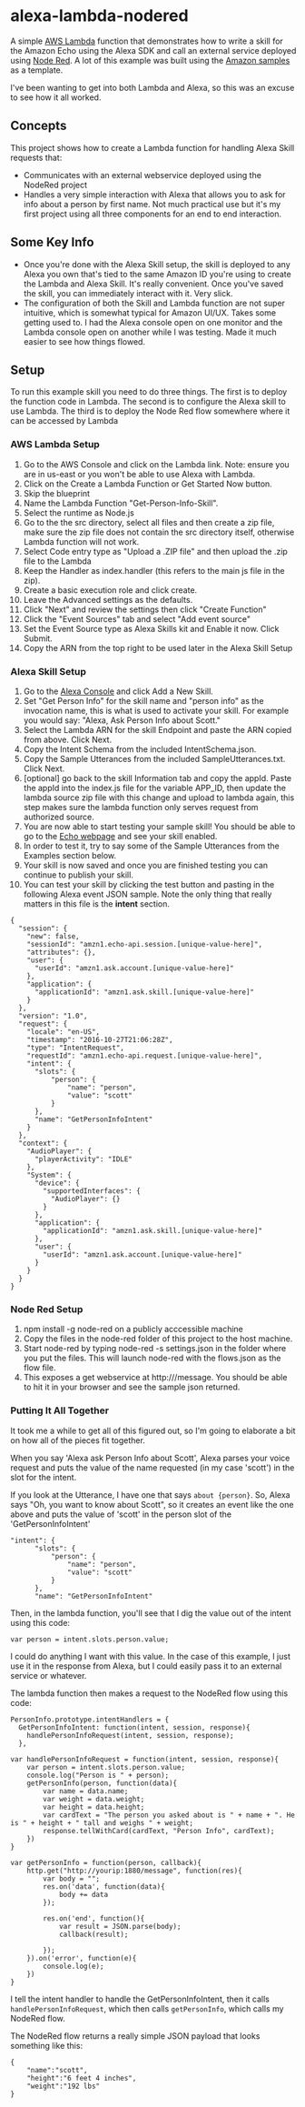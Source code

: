 # alexa-lambda-nodered
A simple [AWS Lambda](http://aws.amazon.com/lambda) function that demonstrates how to write a skill for the Amazon Echo using the Alexa SDK and call an external service deployed using [Node Red](http://nodered.org). A lot of this example was built using the [Amazon samples](http://github.com/amzn/alexa-skills-kit-js) as a template.

I've been wanting to get into both Lambda and Alexa, so this was an excuse to see how it all worked.

## Concepts
This project shows how to create a Lambda function for handling Alexa Skill requests that:

- Communicates with an external webservice deployed using the NodeRed project
- Handles a very simple interaction with Alexa that allows you to ask for info about a person by first name. Not much practical use but it's my first project using all three components for an end to end interaction.

## Some Key Info
- Once you're done with the Alexa Skill setup, the skill is deployed to any Alexa you own that's tied to the same Amazon ID you're using to create the Lambda and Alexa Skill. It's really convenient. Once you've saved the skill, you can immediately interact with it. Very slick.
- The configuration of both the Skill and Lambda function are not super intuitive, which is somewhat typical for Amazon UI/UX. Takes some getting used to. I had the Alexa console open on one monitor and the Lambda console open on another while I was testing. Made it much easier to see how things flowed.

## Setup
To run this example skill you need to do three things. The first is to deploy the function code in Lambda. The second is to configure the Alexa skill to use Lambda. The third is to deploy the Node Red flow somewhere where it can be accessed by Lambda

### AWS Lambda Setup
1. Go to the AWS Console and click on the Lambda link. Note: ensure you are in us-east or you won't be able to use Alexa with Lambda.
2. Click on the Create a Lambda Function or Get Started Now button.
3. Skip the blueprint
4. Name the Lambda Function "Get-Person-Info-Skill".
5. Select the runtime as Node.js
6. Go to the the src directory, select all files and then create a zip file, make sure the zip file does not contain the src directory itself, otherwise Lambda function will not work.
7. Select Code entry type as "Upload a .ZIP file" and then upload the .zip file to the Lambda
8. Keep the Handler as index.handler (this refers to the main js file in the zip).
9. Create a basic execution role and click create.
10. Leave the Advanced settings as the defaults.
11. Click "Next" and review the settings then click "Create Function"
12. Click the "Event Sources" tab and select "Add event source"
13. Set the Event Source type as Alexa Skills kit and Enable it now. Click Submit.
14. Copy the ARN from the top right to be used later in the Alexa Skill Setup

### Alexa Skill Setup
1. Go to the [Alexa Console](https://developer.amazon.com/edw/home.html) and click Add a New Skill.
2. Set "Get Person Info" for the skill name and "person info" as the invocation name, this is what is used to activate your skill. For example you would say: "Alexa, Ask Person Info about Scott."
3. Select the Lambda ARN for the skill Endpoint and paste the ARN copied from above. Click Next.
4. Copy the Intent Schema from the included IntentSchema.json.
5. Copy the Sample Utterances from the included SampleUtterances.txt. Click Next.
6. [optional] go back to the skill Information tab and copy the appId. Paste the appId into the index.js file for the variable APP_ID,
   then update the lambda source zip file with this change and upload to lambda again, this step makes sure the lambda function only serves request from authorized source.
7. You are now able to start testing your sample skill! You should be able to go to the [Echo webpage](http://echo.amazon.com/#skills) and see your skill enabled.
8. In order to test it, try to say some of the Sample Utterances from the Examples section below.
9. Your skill is now saved and once you are finished testing you can continue to publish your skill.
10. You can test your skill by clicking the test button and pasting in the following Alexa event JSON sample. Note the only thing that really matters in this file is the **intent** section.

```
{
  "session": {
    "new": false,
    "sessionId": "amzn1.echo-api.session.[unique-value-here]",
    "attributes": {},
    "user": {
      "userId": "amzn1.ask.account.[unique-value-here]"
    },
    "application": {
      "applicationId": "amzn1.ask.skill.[unique-value-here]"
    }
  },
  "version": "1.0",
  "request": {
    "locale": "en-US",
    "timestamp": "2016-10-27T21:06:28Z",
    "type": "IntentRequest",
    "requestId": "amzn1.echo-api.request.[unique-value-here]",
    "intent": {
      "slots": {
          "person": {
              "name": "person",
              "value": "scott"
          }
      },
      "name": "GetPersonInfoIntent"
    }
  },
  "context": {
    "AudioPlayer": {
      "playerActivity": "IDLE"
    },
    "System": {
      "device": {
        "supportedInterfaces": {
          "AudioPlayer": {}
        }
      },
      "application": {
        "applicationId": "amzn1.ask.skill.[unique-value-here]"
      },
      "user": {
        "userId": "amzn1.ask.account.[unique-value-here]"
      }
    }
  }
}
```

### Node Red Setup
1. npm install -g node-red on a publicly acccessible machine
2. Copy the files in the node-red folder of this project to the host machine.
3. Start node-red by typing node-red -s settings.json in the folder where you put the files. This will launch node-red with the flows.json as the flow file.
4. This exposes a get webservice at http://<yourip>/message. You should be able to hit it in your browser and see the sample json returned.

### Putting It All Together

It took me a while to get all of this figured out, so I'm going to elaborate a bit on how all of the pieces fit together.

When you say 'Alexa ask Person Info about Scott', Alexa parses your voice request and puts the value of the name requested (in my case 'scott') in the slot for the intent.

If you look at the Utterance, I have one that says `about {person}`. So, Alexa says "Oh, you want to know about Scott", so it creates an event like the one above and puts the value of 'scott' in the person slot of the 'GetPersonInfoIntent'

```
"intent": {
      "slots": {
          "person": {
              "name": "person",
              "value": "scott"
          }
      },
      "name": "GetPersonInfoIntent"
```

Then, in the lambda function, you'll see that I dig the value out of the intent using this code:

```    
var person = intent.slots.person.value;
```

I could do anything I want with this value. In the case of this example, I just use it in the response from Alexa, but I could easily pass it to an external service or whatever.

The lambda function then makes a request to the NodeRed flow using this code:

```
PersonInfo.prototype.intentHandlers = {
  GetPersonInfoIntent: function(intent, session, response){
    handlePersonInfoRequest(intent, session, response);
  },

var handlePersonInfoRequest = function(intent, session, response){
    var person = intent.slots.person.value;
    console.log("Person is " + person);
    getPersonInfo(person, function(data){
        var name = data.name;
        var weight = data.weight;
        var height = data.height;
        var cardText = "The person you asked about is " + name + ". He is " + height + " tall and weighs " + weight;
        response.tellWithCard(cardText, "Person Info", cardText);
    })
}

var getPersonInfo = function(person, callback){
    http.get("http://yourip:1880/message", function(res){
        var body = "";
        res.on('data', function(data){
            body += data
        });
        
        res.on('end', function(){
            var result = JSON.parse(body);
            callback(result);
            
        });
    }).on('error', function(e){
        console.log(e);
    })
}
```

I tell the intent handler to handle the GetPersonInfoIntent, then it calls `handlePersonInfoRequest`, which then calls `getPersonInfo`, which calls my NodeRed flow.

The NodeRed flow returns a really simple JSON payload that looks something like this:
```
{
	"name":"scott",
	"height":"6 feet 4 inches",
	"weight":"192 lbs"
}
```
